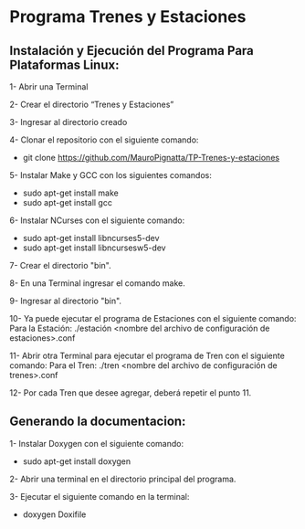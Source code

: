 # Programa Trenes y Estaciones

## Instalación y Ejecución del Programa Para Plataformas Linux:

1-	Abrir una Terminal 

2-	Crear el directorio “Trenes y Estaciones”

3-	Ingresar al directorio creado

4-	Clonar el repositorio con el siguiente comando: 
-	git clone https://github.com/MauroPignatta/TP-Trenes-y-estaciones

5-	Instalar Make y GCC con los siguientes comandos:
- 	sudo apt-get install make
- 	sudo apt-get install gcc

6-	Instalar NCurses con el siguiente comando:
-	sudo apt-get install libncurses5-dev
-	sudo apt-get install libncursesw5-dev

7-  Crear el directorio "bin".

8-  En una Terminal ingresar el comando make.

9-	Ingresar al directorio "bin".

10-	Ya puede ejecutar el programa de Estaciones con el siguiente comando:
	Para la Estación: ./estación <nombre del archivo de configuración de estaciones>.conf

11-	Abrir otra Terminal para ejecutar el programa de Tren con el siguiente comando:
	Para el Tren: ./tren <nombre del archivo de configuración de trenes>.conf <nombre estacion donde conectarse>

12-	Por cada Tren que desee agregar, deberá repetir el punto 11.

## Generando la documentacion:

1-	Instalar Doxygen con el siguiente comando:
-	sudo apt-get install doxygen

2-	Abrir una terminal en el directorio principal del programa.

3-	Ejecutar el siguiente comando en la terminal:
-	doxygen Doxifile
